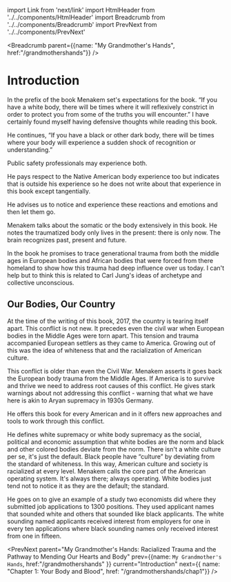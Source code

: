 import Link from 'next/link'
import HtmlHeader from '../../components/HtmlHeader'
import Breadcrumb from '../../components/Breadcrumb'
import PrevNext from '../../components/PrevNext'

<HtmlHeader title="My Grandmother's Hands: Introduction" />

<Breadcrumb parent={{name: "My Grandmother's Hands", href:"/grandmothershands"}} />

# Introduction

In the prefix of the book Menakem set's expectations for
the book. &ldquo;If you have a white body, there will be times where it
will reflexively constrict in order to protect you from some of the truths
you will encounter.&rdquo; I have certainly found myself having defensive
thoughts while reading this book. 

He continues, &ldquo;If you have a black or other dark body, there will be
times where your body will experience a sudden shock of recognition or
understanding.&rdquo;

Public safety professionals may experience both.

He pays respect to the Native American body experience too but indicates that
is outside his experience so he does not write about that experience in this
book except tangentially.

He advises us to notice and experience these reactions and emotions and
then let them go. 

Menakem talks about the somatic or the body extensively in this book. He
notes the traumatized body only lives in the present: there is only now.
The brain recognizes past, present and future.

In the book he promises to trace generational trauma from both the middle ages
in European bodies and African bodies that were forced from there homeland to
show how this trauma had deep influence over us today.  I can't help but to
think this is related to Carl Jung's ideas of <Link
href="/johnbetts#archetypes"><a>archetype</a></Link> and <Link
href="/johnbetts#collectiveunconscious"><a>collective unconscious</a></Link>. 

## Our Bodies, Our Country

At the time of the writing of this book, 2017, the country is tearing itself
apart. This conflict is not new. It precedes even the civil war when European
bodies in the Middle Ages were torn apart.  This tension and trauma accompanied
European settlers as they came to America. Growing out of this was the idea of
whiteness that and the racialization of American culture. 

This conflict is older than even the Civil War. Menakem asserts it goes back
the European body trauma from the Middle Ages. If America is to survive and
thrive we need to address root causes of this conflict. He gives stark warnings
about not addressing this conflict - warning that what we have here is akin to
Aryan supremacy in 1930s Germany. 

He offers this book for every American and in it offers new approaches and
tools to work through this conflict. 

He defines white supremacy or white body supremacy as the social, political and
economic assumption that white bodies are the norm and black and other colored
bodies deviate from the norm. There isn't a white culture per se, it's just the
default. Black people have &ldquo;culture&rdquo; by deviating from the standard
of whiteness. In this way, American culture and society is racialized at every
level. Menakem calls the core part of the American operating system. It's
always there; always operating. White bodies just tend not to notice it as they
are the default; the standard. 

He goes on to give an example of a study two economists did where they
submitted job applications to 1300 positions. They used applicant names that
sounded white and others that sounded like black applicants. The white sounding
named applicants received interest from employers for one in every ten
applications where black sounding names only received interest from one in
fifteen. 

<PrevNext parent="My Grandmother's Hands: Racialized Trauma and the Pathway to
Mending Our Hearts and Body" prev={{name: `My Grandmother's Hands`,
href:"/grandmothershands" }} current="Introduction" 
next={{ name: "Chapter 1: Your Body and Blood", href: "/grandmothershands/chap1"}} />
